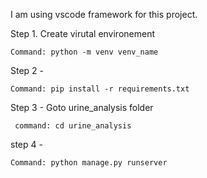 I am using vscode framework for this project.

Step 1. Create virutal environement

	Command: python -m venv venv_name 

Step 2 - 
	
 	Command: pip install -r requirements.txt

Step 3 - Goto urine_analysis folder 

	 command: cd urine_analysis

step 4 - 

	Command: python manage.py runserver
